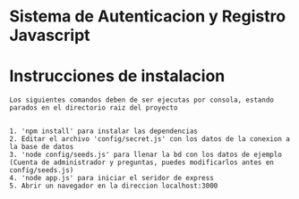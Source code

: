 Sistema de Autenticacion y Registro Javascript
=========



# Instrucciones de instalacion


	Los siguientes comandos deben de ser ejecutas por consola, estando parados en el directorio raiz del proyecto


	1. 'npm install' para instalar las dependencias
	2. Editar el archivo 'config/secret.js' con los datos de la conexion a la base de datos
	3. 'node config/seeds.js' para llenar la bd con los datos de ejemplo (Cuenta de administrador y preguntas, puedes modificarlos antes en config/seeds.js)
	4. 'node app.js' para iniciar el seridor de express
	5. Abrir un navegador en la direccion localhost:3000
